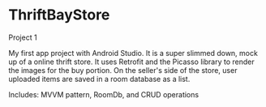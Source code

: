 # ThriftBayStore
Project 1

My first app project with Android Studio. It is a super slimmed down, mock up of a online thrift store. 
It uses Retrofit and the Picasso library to render the images for the buy portion. 
On the seller's side of the store, user uploaded items are saved in a room database as a list.

Includes: MVVM pattern, RoomDb, and CRUD operations
